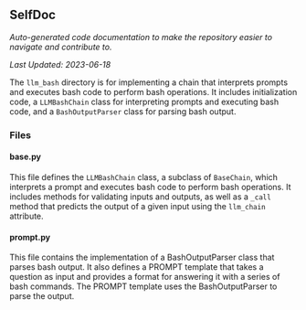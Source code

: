 <!--- START SELFDOC --->
## SelfDoc
_Auto-generated code documentation to make the repository easier to navigate and contribute to._

_Last Updated: 2023-06-18_

The `llm_bash` directory is for implementing a chain that interprets prompts and executes bash code to perform bash operations. It includes initialization code, a `LLMBashChain` class for interpreting prompts and executing bash code, and a `BashOutputParser` class for parsing bash output.

### Files
#### base.py
This file defines the `LLMBashChain` class, a subclass of `BaseChain`, which interprets a prompt and executes bash code to perform bash operations. It includes methods for validating inputs and outputs, as well as a `_call` method that predicts the output of a given input using the `llm_chain` attribute.

#### prompt.py
This file contains the implementation of a BashOutputParser class that parses bash output. It also defines a PROMPT template that takes a question as input and provides a format for answering it with a series of bash commands. The PROMPT template uses the BashOutputParser to parse the output.

<!--- END SELFDOC --->